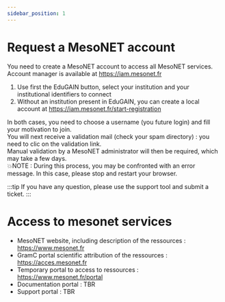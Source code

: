 ```yaml
---
sidebar_position: 1
---
```


# Request a MesoNET account

You need to create a MesoNET account to access all MesoNET services.
Account manager is available at https://iam.mesonet.fr

1. Use first the EduGAIN button, select your institution and your institutional identifiers to connect
2. Without an institution present in EduGAIN, you can create a local account at https://iam.mesonet.fr/start-registration

In both cases, you need to choose a username (you future login) and fill your motivation to join.  
You will next receive a validation mail (check your spam directory) : you need to clic on the validation link.  
Manual validation by a MesoNET administrator will then be required, which may take a few days.  
💥NOTE : During this process, you may be confronted with an error message. In this case, please stop and restart your browser.

:::tip
If you have any question, please use the support tool and submit a ticket.
:::

# Access to mesonet services

- MesoNET website, including description of the ressources : https://www.mesonet.fr 
- GramC portal scientific attribution of the ressources : https://acces.mesonet.fr 
- Temporary portal to access to ressources : https://www.mesonet.fr/portal 
- Documentation portal : TBR 
- Support portal : TBR 
